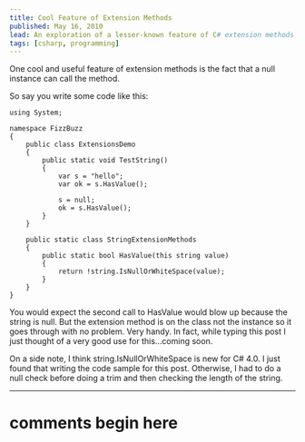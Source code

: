```yaml
---
title: Cool Feature of Extension Methods
published: May 16, 2010
lead: An exploration of a lesser-known feature of C# extension methods - their ability to be called on null instances, making them particularly useful for null-checking scenarios.
tags: [csharp, programming]
---
```


One cool and useful feature of extension methods is the fact that a null instance can call the method.

So say you write some code like this:

    using System;
 
    namespace FizzBuzz
    {
        public class ExtensionsDemo
        {
            public static void TestString()
            {
                var s = "hello";
                var ok = s.HasValue();
 
                s = null;
                ok = s.HasValue();
            }
        }
 
        public static class StringExtensionMethods
        {
            public static bool HasValue(this string value)
            {
                return !string.IsNullOrWhiteSpace(value);
            }
        }
    }

You would expect the second call to HasValue would blow up because the string is null. But the extension method is on the class not the instance so it goes through with no problem. Very handy. In fact, while typing this post I just thought of a very good use for this…coming soon.

On a side note, I think string.IsNullOrWhiteSpace is new for C# 4.0. I just found that writing the code sample for this post. Otherwise, I had to do a null check before doing a trim and then checking the length of the string.

---
# comments begin here

